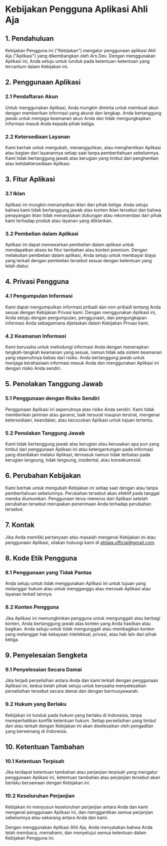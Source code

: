# Kebijakan Pengguna Aplikasi Ahli Aja

## 1. Pendahuluan

Kebijakan Pengguna ini ("Kebijakan") mengatur penggunaan aplikasi Ahli Aja ("Aplikasi") yang dikembangkan oleh Ars Dev. Dengan menggunakan Aplikasi ini, Anda setuju untuk tunduk pada ketentuan-ketentuan yang tercantum dalam Kebijakan ini.

## 2. Penggunaan Aplikasi

### 2.1 Pendaftaran Akun
Untuk menggunakan Aplikasi, Anda mungkin diminta untuk membuat akun dengan memberikan informasi yang akurat dan lengkap. Anda bertanggung jawab untuk menjaga keamanan akun Anda dan tidak mengungkapkan informasi masuk Anda kepada pihak ketiga.

### 2.2 Ketersediaan Layanan
Kami berhak untuk mengubah, menangguhkan, atau menghentikan Aplikasi atau bagian dari layanannya setiap saat tanpa pemberitahuan sebelumnya. Kami tidak bertanggung jawab atas kerugian yang timbul dari penghentian atau ketidaktersediaan Aplikasi.

## 3. Fitur Aplikasi

### 3.1 Iklan
Aplikasi ini mungkin menampilkan iklan dari pihak ketiga. Anda setuju bahwa kami tidak bertanggung jawab atas konten iklan tersebut dan bahwa penayangan iklan tidak menandakan dukungan atau rekomendasi dari pihak kami terhadap produk atau layanan yang diiklankan.

### 3.2 Pembelian dalam Aplikasi
Aplikasi ini dapat menawarkan pembelian dalam aplikasi untuk mendapatkan akses ke fitur tambahan atau konten premium. Dengan melakukan pembelian dalam aplikasi, Anda setuju untuk membayar biaya yang terkait dengan pembelian tersebut sesuai dengan ketentuan yang telah diatur.

## 4. Privasi Pengguna

### 4.1 Pengumpulan Informasi
Kami dapat mengumpulkan informasi pribadi dan non-pribadi tentang Anda sesuai dengan Kebijakan Privasi kami. Dengan menggunakan Aplikasi ini, Anda setuju dengan pengumpulan, penggunaan, dan pengungkapan informasi Anda sebagaimana dijelaskan dalam Kebijakan Privasi kami.

### 4.2 Keamanan Informasi
Kami berusaha untuk melindungi informasi Anda dengan menerapkan langkah-langkah keamanan yang sesuai, namun tidak ada sistem keamanan yang sepenuhnya bebas dari risiko. Anda bertanggung jawab untuk menjaga kerahasiaan informasi masuk Anda dan menggunakan Aplikasi ini dengan risiko Anda sendiri.

## 5. Penolakan Tanggung Jawab

### 5.1 Penggunaan dengan Risiko Sendiri
Penggunaan Aplikasi ini sepenuhnya atas risiko Anda sendiri. Kami tidak memberikan jaminan atau garansi, baik tersurat maupun tersirat, mengenai ketersediaan, keandalan, atau kecocokan Aplikasi untuk tujuan tertentu.

### 5.2 Penolakan Tanggung Jawab
Kami tidak bertanggung jawab atas kerugian atau kerusakan apa pun yang timbul dari penggunaan Aplikasi ini atau ketergantungan pada informasi yang disediakan melalui Aplikasi, termasuk namun tidak terbatas pada kerugian langsung, tidak langsung, insidental, atau konsekuensial.

## 6. Perubahan Kebijakan

Kami berhak untuk mengubah Kebijakan ini setiap saat dengan atau tanpa pemberitahuan sebelumnya. Perubahan tersebut akan efektif pada tanggal mereka diumumkan. Penggunaan terus menerus dari Aplikasi setelah perubahan tersebut merupakan penerimaan Anda terhadap perubahan tersebut.

## 7. Kontak

Jika Anda memiliki pertanyaan atau masalah mengenai Kebijakan ini atau penggunaan Aplikasi, silakan hubungi kami di ahliaja.official@gmail.com.

## 8. Kode Etik Pengguna

### 8.1 Penggunaan yang Tidak Pantas
Anda setuju untuk tidak menggunakan Aplikasi ini untuk tujuan yang melanggar hukum atau untuk mengganggu atau merusak Aplikasi atau layanan terkait lainnya.

### 8.2 Konten Pengguna
Jika Aplikasi ini memungkinkan pengguna untuk mengunggah atau berbagi konten, Anda bertanggung jawab atas konten yang Anda hasilkan atau bagikan. Anda setuju untuk tidak mengunggah atau membagikan konten yang melanggar hak kekayaan intelektual, privasi, atau hak lain dari pihak ketiga.

## 9. Penyelesaian Sengketa

### 9.1 Penyelesaian Secara Damai
Jika terjadi perselisihan antara Anda dan kami terkait dengan penggunaan Aplikasi ini, kedua belah pihak setuju untuk berusaha menyelesaikan perselisihan tersebut secara damai dan dengan bermusyawarah.

### 9.2 Hukum yang Berlaku
Kebijakan ini tunduk pada hukum yang berlaku di Indonesia, tanpa memperhatikan konflik ketentuan hukum. Setiap perselisihan yang timbul dari atau terkait dengan Kebijakan ini akan diselesaikan oleh pengadilan yang berwenang di Indonesia.

## 10. Ketentuan Tambahan

### 10.1 Ketentuan Terpisah
Jika terdapat ketentuan tambahan atau perjanjian terpisah yang mengatur penggunaan Aplikasi ini, ketentuan tambahan atau perjanjian tersebut akan berlaku bersamaan dengan Kebijakan ini.

### 10.2 Keseluruhan Perjanjian
Kebijakan ini menyusun keseluruhan perjanjian antara Anda dan kami mengenai penggunaan Aplikasi ini, dan menggantikan semua perjanjian sebelumnya atau sekarang antara Anda dan kami.

Dengan menggunakan Aplikasi Ahli Aja, Anda menyatakan bahwa Anda telah membaca, memahami, dan menyetujui semua ketentuan dalam Kebijakan Pengguna ini.
